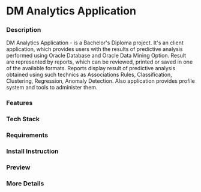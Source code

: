 # DM Analytics Application
### Description
DM Analytics Application - is a Bachelor's Diploma project. It's an client application, which provides users with the results of predictive analysis performed using Oracle Database and Oracle Data Mining Option. Result are represented by reports, which can be reviewed, printed or saved in one of the available formats. Reports display result of predictive analysis obtained using such technics as Associations Rules, Classification, Clustering, Regression, Anomaly Detection. Also application provides profile system and tools to administer them.
### Features
### Tech Stack
### Requirements
### Install Instruction
### Preview
### More Details

